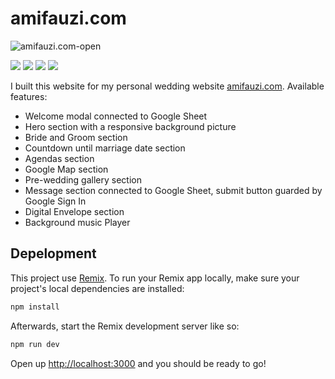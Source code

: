 # amifauzi.com

![amifauzi.com-open](https://socialify.git.ci/fauzialz/amifauzi.com-open/image?font=Inter&forks=1&language=1&owner=1&pattern=Circuit%20Board&pulls=1&stargazers=1&theme=Light)

<img src="https://img.shields.io/badge/React-20232A?style=for-the-badge&logo=react&logoColor=61DAFB" /> <img src="https://img.shields.io/badge/TypeScript-007ACC?style=for-the-badge&logo=typescript&logoColor=white" /> <img src="https://img.shields.io/badge/Tailwind_CSS-38B2AC?style=for-the-badge&logo=tailwind-css&logoColor=white" /> <img src="https://img.shields.io/badge/Google%20Sheets-34A853?style=for-the-badge&logo=google-sheets&logoColor=white" />

I built this website for my personal wedding website [amifauzi.com](https://www.amifauzi.com/?to=Rekan+Developer).
Available features:

- Welcome modal connected to Google Sheet
- Hero section with a responsive background picture
- Bride and Groom section
- Countdown until marriage date section
- Agendas section
- Google Map section
- Pre-wedding gallery section
- Message section connected to Google Sheet, submit button guarded by Google Sign In
- Digital Envelope section
- Background music Player

## Depelopment

This project use [Remix](https://remix.run/docs). To run your Remix app locally, make sure your project's local dependencies are installed:

```sh
npm install
```

Afterwards, start the Remix development server like so:

```sh
npm run dev
```

Open up [http://localhost:3000](http://localhost:3000) and you should be ready to go!
